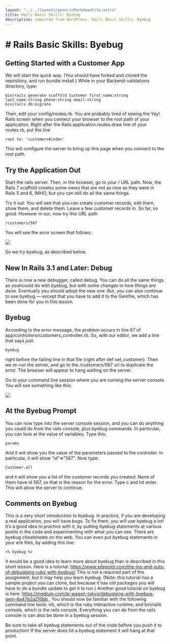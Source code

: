 ```yaml
---     
layout: "../../layouts/genericMarkdownFile.astro"     
title: Rails Basic Skills: Byebug     
description: imported from WordPress, Rails Basic Skills: Byebug     
---
```


# # Rails Basic Skills: Byebug

## Getting Started with a Customer App

We will start the quick way. (You should have forked and cloned the repository, and run bundle install.) While in your Backend-validations directory, type:

```
bin/rails generate scaffold Customer first_name:string last_name:string phone:string email:string
bin/rails db:migrate
```

Then, edit your config/routes.rb. You are probably tired of seeing the Yay! Rails screen when you connect your browser to the root path of your application. Right after the Rails.application.routes.draw line of your routes.rb, put the line

```
root to: 'customers#index'
```

This will configure the server to bring up this page when you connect to the root path.

## Try the Application Out

Start the rails server. Then, in the browser, go to your / URL path. Now, the Rails 7 scaffold creates some views that are not as nice as they were in Rails 5 and 6, IMHO, but you can still do all the same things.

Try it out: You will see that you can create customer records, edit them, show them, and delete them. Leave a few customer records in. So far, so good. However in our, now try this URL path

```
/customers/567
```

You will see the error screen that follows:

[![](https://learn.codethedream.org/wp-content/uploads/2023/02/Screenshot-2023-02-25-at-11.33.36-PM.png)](https://learn.codethedream.org/wp-content/uploads/2023/02/Screenshot-2023-02-25-at-11.33.36-PM.png)

So we try byebug, as described below.

## New In Rails 3.1 and Later: Debug

There is now a new debugger, called debug. You can do all the same things as youhcould do with byebug, but with some changes to how things are done. Eventually you should adopt the new one. But, you can also continue to use byebug — except that you have to add it to the Gemfile, which has been done for you in this lesson.

## Byebug

According to the error message, the problem occurs in line 67 of app/controllers/customers_controller.rb. So, with our editor, we add a line that says just:

```
byebug
```

right before the failing line in that file (right after def set_customer). Then we re-run the server, and go to the /customers/567 url to duplicate the error. The browser will appear to hang waiting on the server.

Go to your command line session where you are running the server console. You will see something like this:

![](https://lh5.googleusercontent.com/ooOl1R4qpQGP1y-eY1_eOjFPL0aOtoiWiKvOgbrUxnPzzk0AWYTGZcgT1YXgX3ZO-waWK6SrNqJOKBA8KlzYUs0q3OCuMBuBRQm_J9PXgzas6KPRGe6o7g-sobSxaGZNukvNES8pwio)

## At the Byebug Prompt

You can now type into the server console session, and you can do anything you could do from the rails console, plus byebug commands. In particular, you can look at the value of variables. Type this:

```
params
```

And it will show you the value of the parameters passed to the controller. In particular, it will show “id”=>”567”. Now type:

```
Customer.all
```

and it will show you a list of the customer records you created. None of them have id 567, so that is the reason for the error. Type c and hit enter. This will allow the server to continue.

## Comments on Byebug

This is a very short introduction to byebug. In practice, if you are developing a real application, you will have bugs. To fix them, you will use byebug a lot! It’s a good idea to practice with it, by putting byebug statements at various points in the code and experimenting with what you can see. There are byebug cheatsheets on the web. You can even put byebug statements in your erb files, by adding this line:

```
<% byebug %>
```

It would be a good idea to learn more about byebug than is described in this short lesson. Here is a tutorial: <https://www.sitepoint.com/the-ins-and-outs-of-debugging-ruby-with-byebug/> This is not a required part of the assignment, but it may help you learn byebug. (Note: this tutorial has a sample project you can clone, but because it has old packages you will have to do a bundle update to get it to run.) Another good tutorial on byebug is here: [https://medium.com/le-wagon-tokyo/debugging-with-byebug-gem-6a47b2a210bb ](https://medium.com/le-wagon-tokyo/debugging-with-byebug-gem-6a47b2a210bb). You should now be familiar with the following command line tools: irb, which is the ruby interactive runtime; and bin/rails console, which is the rails console. Everything you can do from the rails console is can also be done in a byebug session.

Be sure to take all byebug statements out of the code before you push it to production! If the server does hit a byebug statement it will hang at that point.
